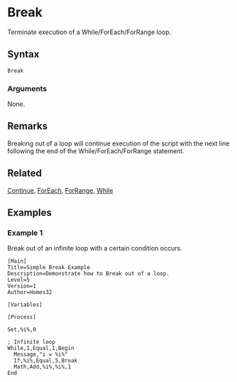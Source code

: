 # Break

Terminate execution of a While/ForEach/ForRange loop.

## Syntax

```pebakery
Break
```

### Arguments

None.

## Remarks

Breaking out of a loop will continue execution of the script with the next line following the end of the While/ForEach/ForRange statement.

## Related

[Continue](./Continue.md), [ForEach](./ForEach.md), [ForRange](./ForRange.md), [While](./While.md)

## Examples

### Example 1

Break out of an infinite loop with a certain condition occurs.

```pebakery
[Main]
Title=Simple Break Example
Description=Demonstrate how to Break out of a loop.
Level=5
Version=1
Author=Homes32

[Variables]

[Process]

Set,%i%,0

; Infinite loop
While,1,Equal,1,Begin
  Message,"i = %i%"
  If,%i%,Equal,5,Break
  Math,Add,%i%,%i%,1
End
```
